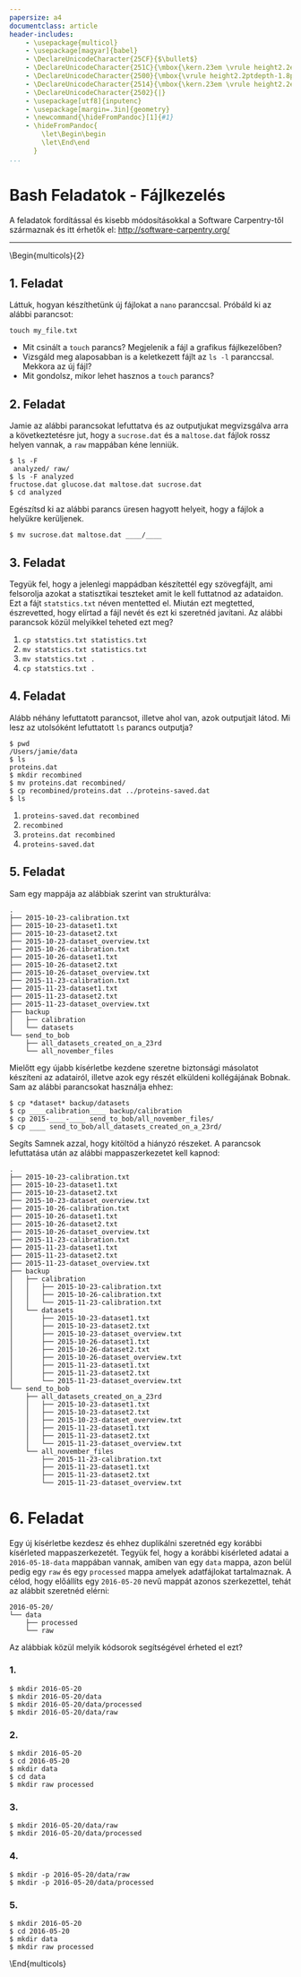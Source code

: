 ```yaml
---
papersize: a4
documentclass: article
header-includes:
    - \usepackage{multicol}
    - \usepackage[magyar]{babel}
    - \DeclareUnicodeCharacter{25CF}{$\bullet$}
    - \DeclareUnicodeCharacter{251C}{\mbox{\kern.23em \vrule height2.2exdepth1exwidth.4pt\vrule height2.2ptdepth-1.8ptwidth.23em}}
    - \DeclareUnicodeCharacter{2500}{\mbox{\vrule height2.2ptdepth-1.8ptwidth.5em}}
    - \DeclareUnicodeCharacter{2514}{\mbox{\kern.23em \vrule height2.2exdepth-1.8ptwidth.4pt\vrule height2.2ptdepth-1.8ptwidth.23em}} 
    - \DeclareUnicodeCharacter{2502}{|}
    - \usepackage[utf8]{inputenc}
    - \usepackage[margin=.3in]{geometry}
    - \newcommand{\hideFromPandoc}[1]{#1}
    - \hideFromPandoc{
        \let\Begin\begin
        \let\End\end
      }
...
```



# Bash Feladatok - Fájlkezelés
A feladatok fordítással és kisebb módosításokkal a Software Carpentry-től származnak és itt érhetők el: http://software-carpentry.org/

------

\Begin{multicols}{2}

## 1. Feladat
Láttuk, hogyan készíthetünk új fájlokat a `nano` paranccsal. Próbáld ki az alábbi parancsot:

```
touch my_file.txt
```

- Mit csinált a `touch` parancs? Megjelenik a fájl a grafikus fájlkezelőben?
- Vizsgáld meg alaposabban is a keletkezett fájlt az `ls -l` paranccsal. Mekkora az új fájl?
- Mit gondolsz, mikor lehet hasznos a `touch` parancs?

## 2. Feladat
Jamie az alábbi parancsokat lefuttatva és az outputjukat megvizsgálva arra a következtetésre jut, hogy a `sucrose.dat` és a `maltose.dat` fájlok rossz helyen vannak, a `raw` mappában kéne lenniük.

```
$ ls -F
 analyzed/ raw/
$ ls -F analyzed
fructose.dat glucose.dat maltose.dat sucrose.dat
$ cd analyzed
```

Egészítsd ki az alábbi parancs üresen hagyott helyeit, hogy a fájlok a helyükre kerüljenek.

```
$ mv sucrose.dat maltose.dat ____/____
```

## 3. Feladat
Tegyük fel, hogy a jelenlegi mappádban készítettél egy szövegfájlt, ami felsorolja azokat a statisztikai teszteket amit le kell futtatnod az adataidon. Ezt a fájt `statstics.txt` néven mentetted el. Miután ezt megtetted, észrevetted, hogy elírtad a fájl nevét és ezt ki szeretnéd javítani. Az alábbi parancsok közül melyikkel teheted ezt meg?

1. `cp statstics.txt statistics.txt`
2. `mv statstics.txt statistics.txt`
3. `mv statstics.txt .`
4. `cp statstics.txt .`

## 4. Feladat
Alább néhány lefuttatott parancsot, illetve ahol van, azok outputjait látod. Mi lesz az utolsóként lefuttatott `ls` parancs outputja?
```
$ pwd
/Users/jamie/data
$ ls
proteins.dat
$ mkdir recombined
$ mv proteins.dat recombined/
$ cp recombined/proteins.dat ../proteins-saved.dat
$ ls
```

1. `proteins-saved.dat recombined`
2. `recombined`
3. `proteins.dat recombined`
4. `proteins-saved.dat`

## 5. Feladat
Sam egy mappája az alábbiak szerint van strukturálva: 
```
.
├── 2015-10-23-calibration.txt
├── 2015-10-23-dataset1.txt
├── 2015-10-23-dataset2.txt
├── 2015-10-23-dataset_overview.txt
├── 2015-10-26-calibration.txt
├── 2015-10-26-dataset1.txt
├── 2015-10-26-dataset2.txt
├── 2015-10-26-dataset_overview.txt
├── 2015-11-23-calibration.txt
├── 2015-11-23-dataset1.txt
├── 2015-11-23-dataset2.txt
├── 2015-11-23-dataset_overview.txt
├── backup
│   ├── calibration
│   └── datasets
└── send_to_bob
    ├── all_datasets_created_on_a_23rd
    └── all_november_files
```

Mielőtt egy újabb kísérletbe kezdene szeretne biztonsági másolatot készíteni az adatairól, illetve azok egy részét elküldeni kollégájának Bobnak. Sam az alábbi parancsokat használja ehhez:

```
$ cp *dataset* backup/datasets
$ cp ____calibration____ backup/calibration
$ cp 2015-____-____ send_to_bob/all_november_files/
$ cp ____ send_to_bob/all_datasets_created_on_a_23rd/
```

Segíts Samnek azzal, hogy kitöltöd a hiányzó részeket. A parancsok lefuttatása után az alábbi mappaszerkezetet kell kapnod:

```
.
├── 2015-10-23-calibration.txt
├── 2015-10-23-dataset1.txt
├── 2015-10-23-dataset2.txt
├── 2015-10-23-dataset_overview.txt
├── 2015-10-26-calibration.txt
├── 2015-10-26-dataset1.txt
├── 2015-10-26-dataset2.txt
├── 2015-10-26-dataset_overview.txt
├── 2015-11-23-calibration.txt
├── 2015-11-23-dataset1.txt
├── 2015-11-23-dataset2.txt
├── 2015-11-23-dataset_overview.txt
├── backup
│   ├── calibration
│   │   ├── 2015-10-23-calibration.txt
│   │   ├── 2015-10-26-calibration.txt
│   │   └── 2015-11-23-calibration.txt
│   └── datasets
│       ├── 2015-10-23-dataset1.txt
│       ├── 2015-10-23-dataset2.txt
│       ├── 2015-10-23-dataset_overview.txt
│       ├── 2015-10-26-dataset1.txt
│       ├── 2015-10-26-dataset2.txt
│       ├── 2015-10-26-dataset_overview.txt
│       ├── 2015-11-23-dataset1.txt
│       ├── 2015-11-23-dataset2.txt
│       └── 2015-11-23-dataset_overview.txt
└── send_to_bob
    ├── all_datasets_created_on_a_23rd
    │   ├── 2015-10-23-dataset1.txt
    │   ├── 2015-10-23-dataset2.txt
    │   ├── 2015-10-23-dataset_overview.txt
    │   ├── 2015-11-23-dataset1.txt
    │   ├── 2015-11-23-dataset2.txt
    │   └── 2015-11-23-dataset_overview.txt
    └── all_november_files
        ├── 2015-11-23-calibration.txt
        ├── 2015-11-23-dataset1.txt
        ├── 2015-11-23-dataset2.txt
        └── 2015-11-23-dataset_overview.txt
```

# 6. Feladat

Egy új kísérletbe kezdesz és ehhez duplikálni szeretnéd egy korábbi kísérleted mappaszerkezetét. Tegyük fel, hogy a korábbi kísérleted adatai a `2016-05-18-data` mappában vannak, amiben van egy `data` mappa, azon belül pedig egy `raw` és egy `processed` mappa amelyek adatfájlokat tartalmaznak. A célod, hogy előállíts egy `2016-05-20` nevű mappát azonos szerkezettel, tehát az alábbit szeretnéd elérni:

```
2016-05-20/
└── data
    ├── processed
    └── raw
``` 

Az alábbiak közül melyik kódsorok segítségével érheted el ezt?

### 1.

```
$ mkdir 2016-05-20
$ mkdir 2016-05-20/data
$ mkdir 2016-05-20/data/processed
$ mkdir 2016-05-20/data/raw
```

### 2.

```
$ mkdir 2016-05-20
$ cd 2016-05-20
$ mkdir data
$ cd data
$ mkdir raw processed
```

### 3.

```
$ mkdir 2016-05-20/data/raw
$ mkdir 2016-05-20/data/processed
```

### 4.

```
$ mkdir -p 2016-05-20/data/raw
$ mkdir -p 2016-05-20/data/processed
```

### 5.

```
$ mkdir 2016-05-20
$ cd 2016-05-20
$ mkdir data
$ mkdir raw processed
```
\End{multicols}
